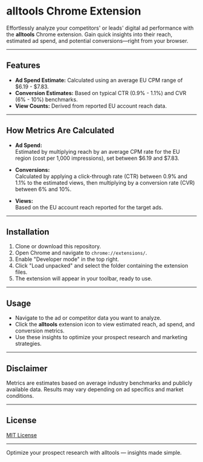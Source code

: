 # alltools Chrome Extension

Effortlessly analyze your competitors' or leads' digital ad performance with the **alltools** Chrome extension. Gain quick insights into their reach, estimated ad spend, and potential conversions—right from your browser.

---

## Features

- **Ad Spend Estimate:** Calculated using an average EU CPM range of $6.19 - $7.83.  
- **Conversion Estimates:** Based on typical CTR (0.9% - 1.1%) and CVR (6% - 10%) benchmarks.  
- **View Counts:** Derived from reported EU account reach data.

---

## How Metrics Are Calculated

- **Ad Spend:**  
  Estimated by multiplying reach by an average CPM rate for the EU region (cost per 1,000 impressions), set between $6.19 and $7.83.

- **Conversions:**  
  Calculated by applying a click-through rate (CTR) between 0.9% and 1.1% to the estimated views, then multiplying by a conversion rate (CVR) between 6% and 10%.

- **Views:**  
  Based on the EU account reach reported for the target ads.

---

## Installation

1. Clone or download this repository.  
2. Open Chrome and navigate to `chrome://extensions/`.  
3. Enable "Developer mode" in the top right.  
4. Click "Load unpacked" and select the folder containing the extension files.  
5. The extension will appear in your toolbar, ready to use.

---

## Usage

- Navigate to the ad or competitor data you want to analyze.  
- Click the **alltools** extension icon to view estimated reach, ad spend, and conversion metrics.  
- Use these insights to optimize your prospect research and marketing strategies.

---

## Disclaimer

Metrics are estimates based on average industry benchmarks and publicly available data. Results may vary depending on ad specifics and market conditions.

---

## License

[MIT License](LICENSE)

---

Optimize your prospect research with alltools — insights made simple.

